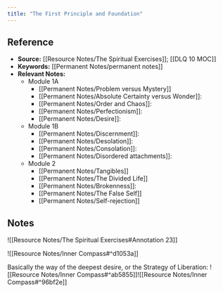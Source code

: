 ```yaml
---
title: "The First Principle and Foundation"
---
```

## Reference
- **Source:** [[Resource Notes/The Spiritual Exercises]]; [[DLQ 10 MOC]]
- **Keywords:** [[Permanent Notes/permanent notes]]
- **Relevant Notes:** 
	- Module 1A
		- [[Permanent Notes/Problem versus Mystery]]
		- [[Permanent Notes/Absolute Certainty versus Wonder]]: 
		- [[Permanent Notes/Order and Chaos]]: 
		- [[Permanent Notes/Perfectionism]]: 
		- [[Permanent Notes/Desire]]: 
	- Module 1B
		- [[Permanent Notes/Discernment]]: 
		- [[Permanent Notes/Desolation]]: 
		- [[Permanent Notes/Consolation]]:
		- [[Permanent Notes/Disordered attachments]]:
	- Module 2
		- [[Permanent Notes/Tangibles]]
		- [[Permanent Notes/The Divided Life]]
		- [[Permanent Notes/Brokenness]]: 
		- [[Permanent Notes/The False Self]]
		- [[Permanent Notes/Self-rejection]]

## Notes

![[Resource Notes/The Spiritual Exercises#Annotation 23]]

![[Resource Notes/Inner Compass#^d1053a]]

Basically the way of the deepest desire, or the Strategy of Liberation:
![[Resource Notes/Inner Compass#^ab5855]]![[Resource Notes/Inner Compass#^96bf2e]]